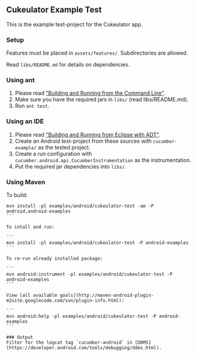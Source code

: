 ## Cukeulator Example Test
This is the example test-project for the Cukeulator app.

### Setup
Features must be placed in `assets/features/`. Subdirectories are allowed.

Read `libs/README.md` for details on dependencies.

### Using ant
1. Please read ["Building and Running from the Command Line"](https://developer.android.com/tools/building/building-cmdline.html).
2. Make sure you have the required jars in `libs/` (read libs/README.md).
3. Run `ant test`.

### Using an IDE
1. Please read ["Building and Running from Eclipse with ADT"](https://developer.android.com/tools/building/building-eclipse.html).
2. Create an Android test-project from these sources with `cucumber-example/` as the tested project.
3. Create a run configuration with `cucumber.android.api.CucumberInstrumentation` as the instrumentation.
4. Put the required jar dependencies into `libs/`.

### Using Maven
To build:

````
mvn install -pl examples/android/cukeulator-test -am -P android,android-examples
```

To intall and run:

```
mvn install -pl examples/android/cukeulator-test -P android-examples
```

To re-run already installed package:

```
mvn android:instrument -pl examples/android/cukeulator-test -P android-examples
```

View [all available goals](http://maven-android-plugin-m2site.googlecode.com/svn/plugin-info.html):

```
mvn android:help -pl examples/android/cukeulator-test -P android-examples
```

### Output
Filter for the logcat tag `cucumber-android` in [DDMS](https://developer.android.com/tools/debugging/ddms.html).
